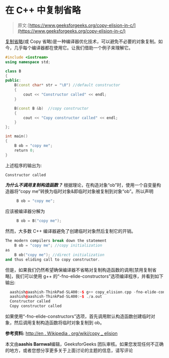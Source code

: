 # 在 C++ 中复制省略

> 原文:[https://www.geeksforgeeks.org/copy-elision-in-c/](https://www.geeksforgeeks.org/copy-elision-in-c/)

[复制省略](http://en.wikipedia.org/wiki/Copy_elision)(或 Copy 省略)是一种编译器优化技术，可以避免不必要的对象复制。如今，几乎每个编译器都在使用它。让我们借助一个例子来理解它。

```cpp
#include <iostream>
using namespace std;

class B
{
public:    
    B(const char* str = "\0") //default constructor
    {
        cout << "Constructor called" << endl;
    }    

    B(const B &b)  //copy constructor
    {
        cout << "Copy constructor called" << endl;
    } 
};

int main()
{ 
    B ob = "copy me"; 
    return 0;
}
```

上述程序的输出为:

```cpp
Constructor called

```

***为什么不调用复制构造函数？***
根据理论，在构造对象“ob”时，使用一个自变量构造器将“copy me”转换为临时对象&即临时对象被复制到对象“ob”。所以声明

```cpp
     B ob = "copy me"; 
```

应该被编译器分解为

```cpp
     B ob = B("copy me");
```

然而，大多数 C++ 编译器避免了创建临时对象然后复制它的开销。

```cpp
The modern compilers break down the statement
    B ob = "copy me"; //copy initialization
as
    B ob("copy me"); //direct initialization
and thus eliding call to copy constructor.

```

但是，如果我们仍然希望确保编译器不省略对复制构造函数的调用[禁用复制省略]，我们可以使用 g++ 的“-fno-elide-constructors”选项编译程序，并看到如下输出:

```cpp
  aashish@aashish-ThinkPad-SL400:~$ g++ copy_elision.cpp -fno-elide-constructors
  aashish@aashish-ThinkPad-SL400:~$ ./a.out
  Constructor called
  Copy constructor called

```

如果使用“-fno-elide-constructors”选项，首先调用默认构造函数创建临时对象，然后调用复制构造函数将临时对象复制到 ob。

**参考资料:**
[http://en . Wikipedia . org/wiki/copy _ elision](http://en.wikipedia.org/wiki/Copy_elision)

本文由**aashis Barnwal**编辑，GeeksforGeeks 团队审核。如果您发现任何不正确的地方，或者您想分享更多关于上面讨论的主题的信息，请写评论